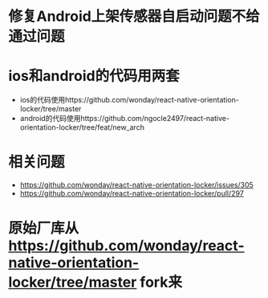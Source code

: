 # 修复Android上架传感器自启动问题不给通过问题
# ios和android的代码用两套
- ios的代码使用https://github.com/wonday/react-native-orientation-locker/tree/master
- android的代码使用https://github.com/ngocle2497/react-native-orientation-locker/tree/feat/new_arch

# 相关问题
- https://github.com/wonday/react-native-orientation-locker/issues/305
- https://github.com/wonday/react-native-orientation-locker/pull/297

# 原始厂库从 https://github.com/wonday/react-native-orientation-locker/tree/master fork来